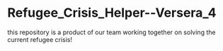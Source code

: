 # Refugee_Crisis_Helper--Versera_4
this repository is a product of our team working together on solving the current refugee crisis!
